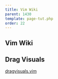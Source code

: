 ```yaml
---
title: Vim Wiki
parent: 1430
template: page-tut.php
order: 22
---
```


## Vim Wiki

## Drag Visuals

[dragvisuals.vim](https://github.com/atweiden/vim-dragvisuals)
